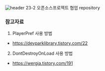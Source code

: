 ![header](https://capsule-render.vercel.app/api?type=wave&color=auto&height=300&section=header&text=CastAway_OpenSource&fontSize=60)
23-2 오픈소스프로젝트 협업 repository

### 참고자료
1. PlayerPref 사용 방법
- https://devparklibrary.tistory.com/22
2. DontDestroyOnLoad 사용 방법
- https://wergia.tistory.com/191
